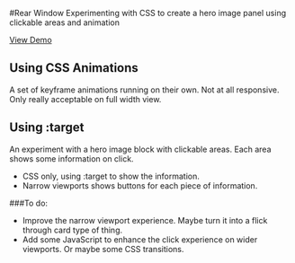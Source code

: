 #Rear Window
Experimenting with CSS to create a hero image panel using clickable areas and animation

[View Demo](http://jokedewinter.github.io/rearwindow/)

## Using CSS Animations
A set of keyframe animations running on their own. Not at all responsive. Only really acceptable on full width view.

## Using :target
An experiment with a hero image block with clickable areas. Each area shows some information on click.

* CSS only, using :target to show the information.
* Narrow viewports shows buttons for each piece of information.

###To do:

* Improve the narrow viewport experience. Maybe turn it into a flick through card type of thing.
* Add some JavaScript to enhance the click experience on wider viewports. Or maybe some CSS transitions.
